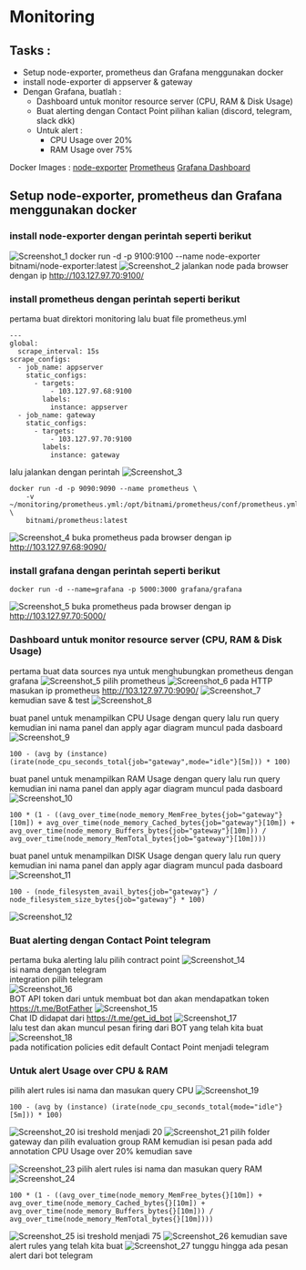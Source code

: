 # Monitoring
## Tasks :
- Setup node-exporter, prometheus dan Grafana menggunakan docker
- install node-exporter di appserver & gateway
- Dengan Grafana, buatlah :
    -  Dashboard untuk monitor resource server (CPU, RAM & Disk Usage)
    -  Buat alerting dengan Contact Point pilihan kalian (discord, telegram, slack dkk)
    -  Untuk alert :
         - CPU Usage over 20%
         - RAM Usage over 75%

Docker Images :
[node-exporter](https://hub.docker.com/r/prom/node-exporter)
[Prometheus](https://hub.docker.com/r/prom/prometheus)
[Grafana Dashboard](https://hub.docker.com/r/grafana/grafana)

## Setup node-exporter, prometheus dan Grafana menggunakan docker
### install node-exporter dengan perintah seperti berikut
![Screenshot_1](https://github.com/wilsonakbar/devops18-dumbways-WilsonAkbar/assets/132327628/969903b9-9213-4c7f-b7f1-c741bda36fe0)
docker run -d -p 9100:9100 --name node-exporter bitnami/node-exporter:latest
![Screenshot_2](https://github.com/wilsonakbar/devops18-dumbways-WilsonAkbar/assets/132327628/b22686c2-1010-4253-ae22-84aa3e7d341a)
jalankan node pada browser dengan ip http://103.127.97.70:9100/

### install prometheus dengan perintah seperti berikut
pertama buat direktori monitoring lalu buat file prometheus.yml
```
---
global:
  scrape_interval: 15s
scrape_configs:
  - job_name: appserver
    static_configs:
      - targets:
          - 103.127.97.68:9100
        labels:
          instance: appserver
  - job_name: gateway
    static_configs:
      - targets:
          - 103.127.97.70:9100
        labels:
          instance: gateway
```
lalu jalankan dengan perintah
![Screenshot_3](https://github.com/wilsonakbar/devops18-dumbways-WilsonAkbar/assets/132327628/54ce0fee-0648-4f70-b36e-7e2bc0edd1ec)
```
docker run -d -p 9090:9090 --name prometheus \
    -v ~/monitoring/prometheus.yml:/opt/bitnami/prometheus/conf/prometheus.yml \
    bitnami/prometheus:latest
```
![Screenshot_4](https://github.com/wilsonakbar/devops18-dumbways-WilsonAkbar/assets/132327628/da152cde-5628-44c1-ad3e-894425af222d)
buka prometheus pada browser dengan ip http://103.127.97.68:9090/

### install grafana dengan perintah seperti berikut
```
docker run -d --name=grafana -p 5000:3000 grafana/grafana
```
![Screenshot_5](https://github.com/wilsonakbar/devops18-dumbways-WilsonAkbar/assets/132327628/2982d677-a3a5-4de6-accf-acbdf3cb6d4d)
buka prometheus pada browser dengan ip http://103.127.97.70:5000/

### Dashboard untuk monitor resource server (CPU, RAM & Disk Usage)
pertama buat data sources nya untuk menghubungkan prometheus dengan grafana
![Screenshot_5](https://github.com/wilsonakbar/devops18-dumbways-WilsonAkbar/assets/132327628/8c1ad3ef-1bef-4328-98ca-19a7cdf5344d)
pilih prometheus
![Screenshot_6](https://github.com/wilsonakbar/devops18-dumbways-WilsonAkbar/assets/132327628/f9a1713f-8b0b-4677-8c69-90afbbd42a9b)
pada HTTP masukan ip prometheus http://103.127.97.70:9090/
![Screenshot_7](https://github.com/wilsonakbar/devops18-dumbways-WilsonAkbar/assets/132327628/b6175a78-b512-4bed-8a97-11da400f8445)
kemudian save & test
![Screenshot_8](https://github.com/wilsonakbar/devops18-dumbways-WilsonAkbar/assets/132327628/4fd500c6-0ac7-4ac2-a207-f4925623c5db)

buat panel untuk menampilkan CPU Usage dengan query lalu run query kemudian ini nama panel dan apply agar diagram muncul pada dasboard
![Screenshot_9](https://github.com/wilsonakbar/devops18-dumbways-WilsonAkbar/assets/132327628/36be93ec-96fb-403f-b45d-8874aba83b3f)
```
100 - (avg by (instance) (irate(node_cpu_seconds_total{job="gateway",mode="idle"}[5m])) * 100)
```
buat panel untuk menampilkan RAM Usage dengan query lalu run query kemudian ini nama panel dan apply agar diagram muncul pada dasboard
![Screenshot_10](https://github.com/wilsonakbar/devops18-dumbways-WilsonAkbar/assets/132327628/554a6545-d93f-4d50-aebb-78c4b229e38c)
```
100 * (1 - ((avg_over_time(node_memory_MemFree_bytes{job="gateway"}[10m]) + avg_over_time(node_memory_Cached_bytes{job="gateway"}[10m]) + avg_over_time(node_memory_Buffers_bytes{job="gateway"}[10m])) / avg_over_time(node_memory_MemTotal_bytes{job="gateway"}[10m])))
```
buat panel untuk menampilkan DISK Usage dengan query lalu run query kemudian ini nama panel dan apply agar diagram muncul pada dasboard
![Screenshot_11](https://github.com/wilsonakbar/devops18-dumbways-WilsonAkbar/assets/132327628/ddaf95d8-7d47-4a63-8a38-8d35bc6c9a88)
```
100 - (node_filesystem_avail_bytes{job="gateway"} / node_filesystem_size_bytes{job="gateway"} * 100)
```
![Screenshot_12](https://github.com/wilsonakbar/devops18-dumbways-WilsonAkbar/assets/132327628/436e1361-b286-4080-8a38-396d1fcb3d16)

### Buat alerting dengan Contact Point telegram
pertama buka alerting lalu pilih contract point
![Screenshot_14](https://github.com/wilsonakbar/devops18-dumbways-WilsonAkbar/assets/132327628/55ff1bed-0938-4eab-830c-526b909f32bd)  
isi nama dengan telegram  
integration pilih telegram  
![Screenshot_16](https://github.com/wilsonakbar/devops18-dumbways-WilsonAkbar/assets/132327628/857f92e8-18b4-4b70-86f7-af8754a5fe63)  
BOT API token dari untuk membuat bot dan akan mendapatkan token https://t.me/BotFather
![Screenshot_15](https://github.com/wilsonakbar/devops18-dumbways-WilsonAkbar/assets/132327628/ee5ebfca-0278-4bec-a3c3-0dc343f1042c)  
Chat ID didapat dari https://t.me/get_id_bot
![Screenshot_17](https://github.com/wilsonakbar/devops18-dumbways-WilsonAkbar/assets/132327628/5ac833b8-4b45-41db-b66d-e0121edc913f)  
lalu test dan akan muncul pesan firing dari BOT yang telah kita buat
![Screenshot_18](https://github.com/wilsonakbar/devops18-dumbways-WilsonAkbar/assets/132327628/c0eb723b-e835-4616-8ec2-4c87f28997b8)  
pada notification policies edit default Contact Point menjadi telegram
### Untuk alert Usage over CPU & RAM
pilih alert rules isi nama dan masukan query CPU
![Screenshot_19](https://github.com/wilsonakbar/devops18-dumbways-WilsonAkbar/assets/132327628/eb625458-9a03-4642-808e-9edfd9e45789)
```
100 - (avg by (instance) (irate(node_cpu_seconds_total{mode="idle"}[5m])) * 100)
```
![Screenshot_20](https://github.com/wilsonakbar/devops18-dumbways-WilsonAkbar/assets/132327628/d4f78040-4ce2-49ba-a411-c6c7682acdcd)
isi treshold menjadi 20
![Screenshot_21](https://github.com/wilsonakbar/devops18-dumbways-WilsonAkbar/assets/132327628/4ad95e76-a224-47b5-9425-878810d0c82e)
pilih folder gateway dan pilih evaluation group RAM kemudian isi pesan pada add annotation CPU Usage over 20% kemudian save

![Screenshot_23](https://github.com/wilsonakbar/devops18-dumbways-WilsonAkbar/assets/132327628/b17b85b3-f321-4654-a9e4-1dc3402ad33c)
pilih alert rules isi nama dan masukan query RAM
![Screenshot_24](https://github.com/wilsonakbar/devops18-dumbways-WilsonAkbar/assets/132327628/0b6f80c3-5a0e-4c30-98b2-ae240fe87db3)
```
100 * (1 - ((avg_over_time(node_memory_MemFree_bytes{}[10m]) + avg_over_time(node_memory_Cached_bytes{}[10m]) + avg_over_time(node_memory_Buffers_bytes{}[10m])) / avg_over_time(node_memory_MemTotal_bytes{}[10m])))
```
![Screenshot_25](https://github.com/wilsonakbar/devops18-dumbways-WilsonAkbar/assets/132327628/bda4417e-efaf-4d72-af0e-339bfb9563e1)
isi treshold menjadi 75
![Screenshot_26](https://github.com/wilsonakbar/devops18-dumbways-WilsonAkbar/assets/132327628/8625849d-90c2-4704-a253-0a882b49e70d)
kemudian save alert rules yang telah kita buat
![Screenshot_27](https://github.com/wilsonakbar/devops18-dumbways-WilsonAkbar/assets/132327628/abfa440d-9684-4b8f-881a-f8eb634f59bb)
tunggu hingga ada pesan alert dari bot telegram



